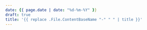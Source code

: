 ```yaml
---
date: {{ page.date | date: "%d-%m-%Y" }}
draft: true
title: '{{ replace .File.ContentBaseName "-" " " | title }}'
---
```

